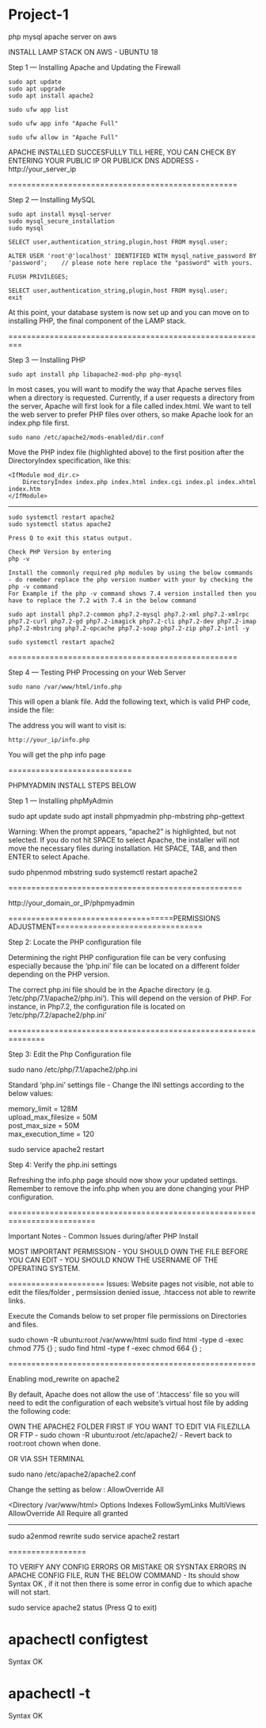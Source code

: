 # Project-1
php mysql apache server on aws


INSTALL LAMP STACK ON AWS - UBUNTU 18

Step 1 — Installing Apache and Updating the Firewall

	sudo apt update
	sudo apt upgrade
	sudo apt install apache2

	sudo ufw app list

	sudo ufw app info "Apache Full"

	sudo ufw allow in "Apache Full"

APACHE INSTALLED SUCCESFULLY TILL HERE, YOU CAN CHECK BY ENTERING YOUR PUBLIC IP OR PUBLICK DNS ADDRESS - http://your_server_ip

==================================================

Step 2 — Installing MySQL

	sudo apt install mysql-server
	sudo mysql_secure_installation
	sudo mysql
	
	SELECT user,authentication_string,plugin,host FROM mysql.user;
	
	ALTER USER 'root'@'localhost' IDENTIFIED WITH mysql_native_password BY 'password';    // please note here replace the "password" with yours.
	
	FLUSH PRIVILEGES;
	
	SELECT user,authentication_string,plugin,host FROM mysql.user;
	exit
	
At this point, your database system is now set up and you can move on to installing PHP, the final component of the LAMP stack.


=========================================================


Step 3 — Installing PHP

	sudo apt install php libapache2-mod-php php-mysql
	
In most cases, you will want to modify the way that Apache serves files when a directory is requested. Currently, if a user requests a directory from the server, Apache will first look for a file called index.html. We want to tell the web server to prefer PHP files over others, so make Apache look for an index.php file first.

	sudo nano /etc/apache2/mods-enabled/dir.conf
	
Move the PHP index file (highlighted above) to the first position after the DirectoryIndex specification, like this:

	<IfModule mod_dir.c>
	    DirectoryIndex index.php index.html index.cgi index.pl index.xhtml index.htm
	</IfModule>	

-----------------------------------

	sudo systemctl restart apache2
	sudo systemctl status apache2

	Press Q to exit this status output.
	
	Check PHP Version by entering 
	php -v

	Install the commonly required php modules by using the below commands - do remeber replace the php version number with your by checking the php -v command 
	For Example if the php -v command shows 7.4 version installed then you have to replace the 7.2 with 7.4 in the below command
	
	sudo apt install php7.2-common php7.2-mysql php7.2-xml php7.2-xmlrpc php7.2-curl php7.2-gd php7.2-imagick php7.2-cli php7.2-dev php7.2-imap php7.2-mbstring php7.2-opcache php7.2-soap php7.2-zip php7.2-intl -y
	
	sudo systemctl restart apache2
	
==================================================
	
Step 4 — Testing PHP Processing on your Web Server

	sudo nano /var/www/html/info.php
	
This will open a blank file. Add the following text, which is valid PHP code, inside the file:
	<?php
	phpinfo();
	?>

	
The address you will want to visit is:

	http://your_ip/info.php
	
You will get the php info page

===========================


PHPMYADMIN INSTALL STEPS BELOW

Step 1 — Installing phpMyAdmin

  sudo apt update
  sudo apt install phpmyadmin php-mbstring php-gettext

Warning: When the prompt appears, “apache2” is highlighted, but not selected. If you do not hit SPACE to select Apache, the installer will not move the necessary files during installation. Hit SPACE, TAB, and then ENTER to select Apache.

  sudo phpenmod mbstring
  sudo systemctl restart apache2

===================================================

http://your_domain_or_IP/phpmyadmin


====================================PERMISSIONS ADJUSTMENT================================

Step 2: Locate the PHP configuration file

Determining the right PHP configuration file can be very confusing especially because the ‘php.ini’ file can be located on a different folder depending on the PHP version.

The correct php.ini file should be in the Apache directory (e.g. ‘/etc/php/7.1/apache2/php.ini’). This will depend on the version of PHP. For instance, in Php7.2, the configuration file is located on ‘/etc/php/7.2/apache2/php.ini’

==============================================================

Step 3: Edit the Php Configuration file

  sudo nano /etc/php/7.1/apache2/php.ini


Standard ‘php.ini’ settings file - Change the INI settings according to the below values:

  memory_limit  = 128M           
  upload_max_filesize   = 50M                       
  post_max_size = 50M    
  max_execution_time = 120

  sudo service apache2 restart
  
Step 4: Verify the php.ini settings
  
  Refreshing the info.php page should now show your updated settings. Remember to remove the info.php when you are done changing your PHP configuration.
  
=========================================================================

Important Notes - Common Issues during/after PHP Install

MOST IMPORTANT
PERMISSION - YOU SHOULD OWN THE FILE BEFORE YOU CAN EDIT - YOU SHOULD KNOW THE USERNAME OF THE OPERATING SYSTEM.

=====================
Issues: Website pages not visible, not able to edit the files/folder , permsission denied issue, .htaccess not able to rewrite links.

Execute the Comands below to set proper file permissions on  Directories and files.

sudo chown -R ubuntu:root /var/www/html
sudo find html -type d -exec chmod 775 {} \;
sudo find html -type f -exec chmod 664 {} \;

======================================================

Enabling mod_rewrite on apache2

By default, Apache does not allow the use of ‘.htaccess’ file so you will need to edit the configuration of each website’s virtual host file by adding the following code:
  
  
  OWN THE APACHE2 FOLDER FIRST IF YOU WANT TO EDIT VIA FILEZILLA OR FTP  - sudo chown -R ubuntu:root /etc/apache2/ - Revert back to root:root chown when done.
  
  
  OR VIA SSH TERMINAL 
  
  sudo nano /etc/apache2/apache2.conf

Change the setting as below : AllowOverride All

  <Directory /var/www/html>
          Options Indexes FollowSymLinks MultiViews
          AllowOverride All
          Require all granted
  </Directory>

------------

sudo a2enmod rewrite
sudo service apache2 restart

=================

TO VERIFY ANY CONFIG ERRORS OR MISTAKE OR SYSNTAX ERRORS IN APACHE CONFIG FILE, RUN THE BELOW COMMAND - Its should show Syntax OK , if it not then there is some error in config due to which apache will not start.

sudo service apache2 status  (Press Q to exit)

# apachectl configtest
Syntax OK

# apachectl -t
Syntax OK
